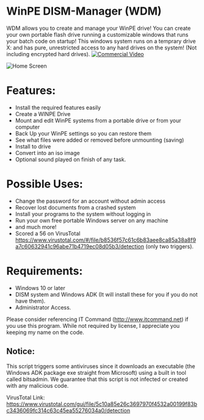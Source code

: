 # WinPE DISM-Manager (WDM)
WDM allows you to create and manage your WinPE drive! You can create your own portable flash drive running a customizable windows that runs your batch code on startup! This windows system runs on a temprary drive X: and has pure, unrestricted access to any hard drives on the system! (Not including encrypted hard drives).
[![Commercial Video](https://img.youtube.com/vi/6nRd0qf_xWY/0.jpg)](https://www.youtube.com/watch?v=6nRd0qf_xWY)

![Home Screen](https://s19.postimg.cc/yqp6n27wz/disk_inv.png "Screenshot of Home Screen")

# Features:
- Install the required features easily
- Create a WINPE Drive
- Mount and edit WinPE systems from a portable drive or from your computer
- Back Up your WinPE settings so you can restore them
- See what files were added or removed before unmounting (saving)
- Install to drive
- Convert into an iso image
- Optional sound played on finish of any task.

# Possible Uses:
- Change the password for an account without admin access
- Recover lost documents from a crashed system
- Install your programs to the system without logging in
- Run your own free portable Windows server on any machine
- and much more!
- Scored a 56 on VirusTotal https://www.virustotal.com/#/file/b8536f57c61c6b83aee8ca85a38a8f9a7c60632941c96abe71b4719ec08d05b3/detection (only two triggers).

# Requirements:
- Windows 10 or later
- DISM system and Windows ADK (It will install these for you if you do not have them).
- Administrator Access.

Please consider referencing IT Command (http://www.itcommand.net) if you use this program.
While not required by license, I appreciate you keeping my name on the code.

## Notice:
This script triggers some antiviruses since it downloads an executable (the Windows ADK package exe straight from Microsoft) using a built in tool called bitsadmin.
We guarantee that this script is not infected or created with any malicious code.

VirusTotal Link: https://www.virustotal.com/gui/file/5c10a85e26c3697970f4532a00199f83bc3436069fc314c63c45ea55276034a0/detection
